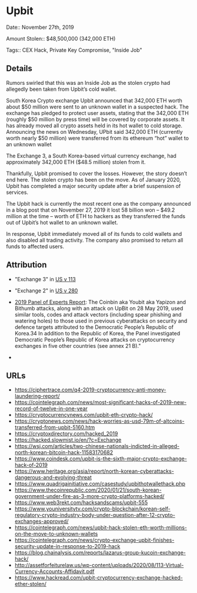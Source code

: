 # Upbit

Date:: November 27th, 2019

Amount Stolen:: $48,500,000 (342,000 ETH)

Tags:: CEX Hack, Private Key Compromise, "Inside Job"



## Details

Rumors swirled that this was an Inside Job as the stolen crypto had allegedly been taken from Upbit’s cold wallet. 

South Korea Crypto exchange Upbit announced that 342,000 ETH worth about $50 million were sent to an unknown wallet in a suspected hack. The exchange has pledged to protect user assets, stating that the 342,000 ETH (roughly $50 million by press time) will be covered by corporate assets. It has already moved all crypto assets held in its hot wallet to cold storage. Announcing the news on Wednesday, UPbit said 342,000 ETH (currently worth nearly $50 million) were transferred from its ethereum “hot” wallet to an unknown wallet

The Exchange 3, a South Korea-based virtual currency exchange, had approximately 342,000 ETH ($48.5 million) stolen from it. 

Thankfully, Upbit promised to cover the losses. However, the story doesn’t end here. The stolen crypto has been on the move.  As of January 2020, Upbit has completed a major security update after a brief suspension of services. 

The Upbit hack is currently the most recent one as the company announced in a blog post that on November 27, 2019 it lost 58 billion won – $49.2 million at the time – worth of ETH to hackers as they transferred the funds out of Upbit’s hot wallet to an unknown wallet.

In response, Upbit immediately moved all of its funds to cold wallets and also disabled all trading activity. The company also promised to return all funds to affected users.


## Attribution

- "Exchange 3" in [US v 113](https://github.com/tayvano/lazarus-bluenoroff-research/blob/main/pdfs/2020-03-02_USA-v-113_yinyin_complaint-cv-606.pdf)

- "Exchange 2" in [US v 280](https://github.com/tayvano/lazarus-bluenoroff-research/blob/main/pdfs/2020-08-27_USA-v-280_complaint_cv-2396.pdf)

- [2019 Panel of Experts Report](http://undocs.org/S/2019/691): The Coinbin aka Youbit aka Yapizon and Bithumb attacks, along with an attack on UpBit on 28 May 2019, used similar tools, codes and attack vectors (including spear phishing and watering holes) to those used in previous cyberattacks on security and defence targets attributed to the Democratic People’s Republic of Korea.34 In addition to the Republic of Korea, the Panel investigated Democratic People’s Republic of Korea attacks on cryptocurrency exchanges in five other countries (see annex 21 B)."

- 


## URLs 

- https://ciphertrace.com/q4-2019-cryptocurrency-anti-money-laundering-report/
- https://cointelegraph.com/news/most-significant-hacks-of-2019-new-record-of-twelve-in-one-year
- https://cryptocurrencynews.com/upbit-eth-crypto-hack/
- https://cryptonews.com/news/hack-worries-as-usd-79m-of-altcoins-transferred-from-upbit-5160.htm
- https://cryptoxdirectory.com/hacked_2019
- https://hacked.slowmist.io/en/?c=Exchange
- https://wsj.com/articles/two-chinese-nationals-indicted-in-alleged-north-korean-bitcoin-hack-11583170682
- https://www.coindesk.com/upbit-is-the-sixth-major-crypto-exchange-hack-of-2019
- https://www.heritage.org/asia/report/north-korean-cyberattacks-dangerous-and-evolving-threat
- https://www.quadrigainitiative.com/casestudy/upbithotwallethack.php
- https://www.thecoinrepublic.com/2020/01/21/south-korean-government-under-fire-as-3-more-crypto-platforms-hacked/
- https://www.web3rekt.com/hacksandscams/upbit-555
- https://www.youniversitytv.com/crypto-blockchain/korean-self-regulatory-crypto-industry-body-under-question-after-12-crypto-exchanges-approved/
- https://cointelegraph.com/news/upbit-hack-stolen-eth-worth-millions-on-the-move-to-unknown-wallets
- https://cointelegraph.com/news/crypto-exchange-upbit-finishes-security-update-in-response-to-2019-hack
- https://blog.chainalysis.com/reports/lazarus-group-kucoin-exchange-hack/
- http://assetforfeiturelaw.us/wp-content/uploads/2020/08/113-Virtual-Currency-Accounts-Affidavit.pdf
- https://www.hackread.com/upbit-cryptocurrency-exchange-hacked-ether-stolen/
